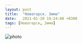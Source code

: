 ```yaml
---
layout: post
title:  "Новогорск. Зима"
date:   2021-01-20 19:24:00 +0300
tags: [Новогорск, Зима]
---
```


<img src="/novogorsk_winter/3.jpg" alt="photo">

[jekyll-docs]: https://jekyllrb.com/docs/home
[jekyll-gh]:   https://github.com/jekyll/jekyll
[jekyll-talk]: https://talk.jekyllrb.com/
